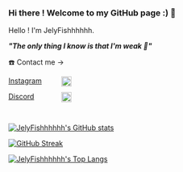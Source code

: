 ### Hi there ! Welcome to my GitHub page :) 👋

Hello ! I'm JelyFishhhhhh.


***"The only thing I know is that I'm weak 🤕"***

☎️ Contact me ->

<div id="Contact" style="width:125px;">
    <a href="https://www.instagram.com/70ny._.w419.h/">
        <p >
            Instagram
            <img src="https://leadsbridge.com/wp-content/themes/leadsbridge/img/integration-lg-logos/logo681.png" alt="instagram" style="width:20px;float:right;">
        </p>
    </a>
    <a href="https://discordapp.com/users/455256442761379850">
        <p>
            Discord
            <img src="https://www.zicklincenter.org/wp-content/uploads/2022/06/Discord_icon.svg_.png" alt = "Discord" style="width:20px;float:right;">
        </p>
    </a>
</div>

<!-- <style>
    #Contact{
        width: 125px;
    } 
    #Contact img{
        width: 20px;
        height: auto;
        float: right;
    }
</style> -->

<br>

[![JelyFishhhhhh's GitHub stats](https://github-readme-stats.vercel.app/api?username=JelyFishhhhhh&show_icons=true&theme=ocean_dark&hide_border=true)](https://github.com/JelyFishhhhhh)

[![GitHub Streak](https://streak-stats.demolab.com?user=JelyFishhhhhh&theme=dark&hide_border=true&border_radius=5&date_format=M%20j%5B%2C%20Y%5D)](https://github.com/JelyFishhhhhh)

[![JelyFishhhhhh's Top Langs](https://github-readme-stats.vercel.app/api/top-langs?username=JelyFishhhhhh&theme=ocean_dark&hide_border=true&show_icon=true&hide=html)](https://github.com/JelyFishhhhhh)